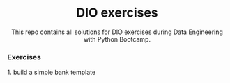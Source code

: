 <h1 align="center">DIO exercises</h1>

<p align="center">This repo contains all solutions for DIO exercises during Data Engineering with Python Bootcamp.</p>

<h3>Exercises</h3>
1. build a simple bank template

